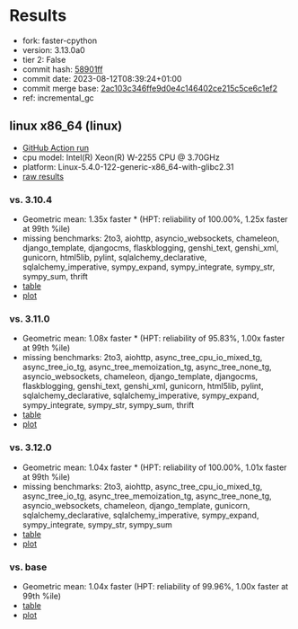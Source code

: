 # Results

- fork: faster-cpython
- version: 3.13.0a0
- tier 2: False
- commit hash: [58901ff](https://github.com/faster%2dcpython/cpython/commit/58901ff)
- commit date: 2023-08-12T08:39:24+01:00
- commit merge base: [2ac103c346ffe9d0e4c146402ce215c5ce6c1ef2](https://github.com/faster%2dcpython/cpython/commit/2ac103c346ffe9d0e4c146402ce215c5ce6c1ef2)
- ref: incremental_gc

## linux x86_64 (linux)

- [GitHub Action run](https://github.com/faster-cpython/benchmarking/actions/runs/5910341657)
- cpu model: Intel(R) Xeon(R) W-2255 CPU @ 3.70GHz
- platform: Linux-5.4.0-122-generic-x86_64-with-glibc2.31
- [raw results](bm-20230812-linux-x86_64-faster%252dcpython-incremental_gc-3.13.0a0-58901ff.json)

### vs. 3.10.4

- Geometric mean: 1.35x faster \* (HPT: reliability of 100.00%, 1.25x faster at 99th %ile)
- missing benchmarks: 2to3, aiohttp, asyncio_websockets, chameleon, django_template, djangocms, flaskblogging, genshi_text, genshi_xml, gunicorn, html5lib, pylint, sqlalchemy_declarative, sqlalchemy_imperative, sympy_expand, sympy_integrate, sympy_str, sympy_sum, thrift
- [table](bm-20230812-linux-x86_64-faster%252dcpython-incremental_gc-3.13.0a0-58901ff-vs-3.10.4.md)
- [plot](bm-20230812-linux-x86_64-faster%252dcpython-incremental_gc-3.13.0a0-58901ff-vs-3.10.4.png)

### vs. 3.11.0

- Geometric mean: 1.08x faster \* (HPT: reliability of 95.83%, 1.00x faster at 99th %ile)
- missing benchmarks: 2to3, aiohttp, async_tree_cpu_io_mixed_tg, async_tree_io_tg, async_tree_memoization_tg, async_tree_none_tg, asyncio_websockets, chameleon, django_template, djangocms, flaskblogging, genshi_text, genshi_xml, gunicorn, html5lib, pylint, sqlalchemy_declarative, sqlalchemy_imperative, sympy_expand, sympy_integrate, sympy_str, sympy_sum, thrift
- [table](bm-20230812-linux-x86_64-faster%252dcpython-incremental_gc-3.13.0a0-58901ff-vs-3.11.0.md)
- [plot](bm-20230812-linux-x86_64-faster%252dcpython-incremental_gc-3.13.0a0-58901ff-vs-3.11.0.png)

### vs. 3.12.0

- Geometric mean: 1.04x faster \* (HPT: reliability of 100.00%, 1.01x faster at 99th %ile)
- missing benchmarks: 2to3, aiohttp, async_tree_cpu_io_mixed_tg, async_tree_io_tg, async_tree_memoization_tg, async_tree_none_tg, asyncio_websockets, chameleon, django_template, gunicorn, sqlalchemy_declarative, sqlalchemy_imperative, sympy_expand, sympy_integrate, sympy_str, sympy_sum
- [table](bm-20230812-linux-x86_64-faster%252dcpython-incremental_gc-3.13.0a0-58901ff-vs-3.12.0.md)
- [plot](bm-20230812-linux-x86_64-faster%252dcpython-incremental_gc-3.13.0a0-58901ff-vs-3.12.0.png)

### vs. base

- Geometric mean: 1.04x faster (HPT: reliability of 99.96%, 1.00x faster at 99th %ile)
- [table](bm-20230812-linux-x86_64-faster%252dcpython-incremental_gc-3.13.0a0-58901ff-vs-base.md)
- [plot](bm-20230812-linux-x86_64-faster%252dcpython-incremental_gc-3.13.0a0-58901ff-vs-base.png)

